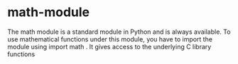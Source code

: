 # math-module
The math module is a standard module in Python and is always available. To use mathematical functions under this module, you have to import the module using import math . It gives access to the underlying C library functions
